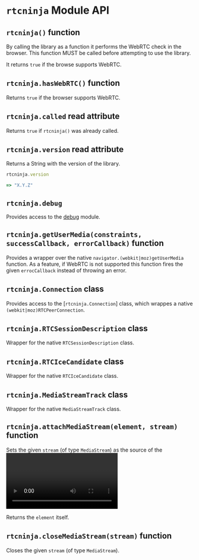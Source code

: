 # `rtcninja` Module API


## `rtcninja()` function

By calling the library as a function it performs the WebRTC check in the browser. This function MUST be called before attempting to use the library.

It returns `true` if the browse supports WebRTC.


## `rtcninja.hasWebRTC()` function

Returns `true` if the browser supports WebRTC.


## `rtcninja.called` read attribute

Returns `true` if `rtcninja()` was already called.


## `rtcninja.version` read attribute

Returns a String with the version of the library.

```javascript
rtcninja.version

=> "X.Y.Z"
```


## `rtcninja.debug`

Provides access to the [debug](https://github.com/visionmedia/debug) module.


## `rtcninja.getUserMedia(constraints, successCallback, errorCallback)` function

Provides a wrapper over the native `navigator.(webkit|moz)getUserMedia` function. As a feature, if WebRTC is not supported this function fires the given `errocCallback` instead of throwing an error.


## `rtcninja.Connection` class

Provides access to the [`rtcninja.Connection`] class, which wrappes a native `(webkit|moz)RTCPeerConnection`.


## `rtcninja.RTCSessionDescription` class

Wrapper for the native `RTCSessionDescription` class.


## `rtcninja.RTCIceCandidate` class

Wrapper for the native `RTCIceCandidate` class.


## `rtcninja.MediaStreamTrack` class

Wrapper for the native `MediaStreamTrack` class.


## `rtcninja.attachMediaStream(element, stream)` function

Sets the given `stream` (of type `MediaStream`) as the source of the <video> or <audio> element pointed by `element`.

Returns the `element` itself.


## `rtcninja.closeMediaStream(stream)` function

Closes the given `stream` (of type `MediaStream`).

